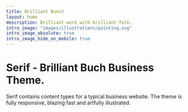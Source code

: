 ```yaml
---
title: Brilliant Bunch
layout: home
description: Brilliant work with brilliant folk. 
intro_image: "images/illustrations/pointing.svg"
intro_image_absolute: true
intro_image_hide_on_mobile: true
---
```


# Serif - Brilliant Buch Business Theme.

Serif contains content types for a typical business website. The theme is fully responsive, blazing fast and artfully illustrated.
